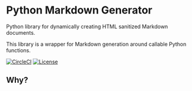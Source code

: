# Python Markdown Generator

Python library for dynamically creating HTML sanitized Markdown documents.

This library is a wrapper for  Markdown generation around callable Python functions.

[![CircleCI](https://circleci.com/gh/Nicceboy/python-markdown-generator.svg?style=svg)](https://circleci.com/gh/Nicceboy/python-markdown-generator)
[![License](https://img.shields.io/badge/License-Apache%202.0-blue.svg)](https://opensource.org/licenses/Apache-2.0)

## Why?

